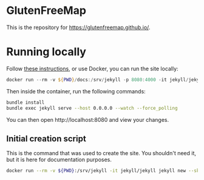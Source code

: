 # GlutenFreeMap

This is the repository for https://glutenfreemap.github.io/.


# Running locally

Follow [these instructions](https://docs.github.com/en/pages/setting-up-a-github-pages-site-with-jekyll/testing-your-github-pages-site-locally-with-jekyll), or use Docker, you can run the site locally:
```powershell
docker run --rm -v ${PWD}/docs:/srv/jekyll -p 8080:4000 -it jekyll/jekyll bash
```
Then inside the container, run the following commands:
```bash
bundle install
bundle exec jekyll serve --host 0.0.0.0 --watch --force_polling
```

You can then open http://localhost:8080 and view your changes.

## Initial creation script

This is the command that was used to create the site. You shouldn't need it, but it is here for documentation purposes.
```bash
docker run --rm -v ${PWD}:/srv/jekyll -it jekyll/jekyll jekyll new --skip-bundle --blank .
```
